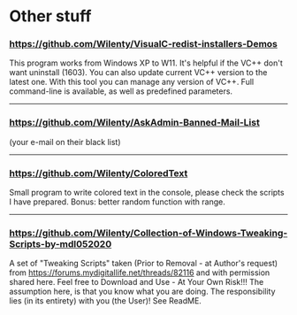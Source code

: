 # Other stuff

### https://github.com/Wilenty/VisualC-redist-installers-Demos
This program works from Windows XP to W11. It's helpful if the VC++ don't want uninstall (1603). You can also update current VC++ version to the latest one. With this tool you can manage any version of VC++. Full command-line is available, as well as predefined parameters.

---
### https://github.com/Wilenty/AskAdmin-Banned-Mail-List
(your e-mail on their black list)

---
### https://github.com/Wilenty/ColoredText
Small program to write colored text in the console, please check the scripts I have prepared. Bonus: better random function with range.

---
### https://github.com/Wilenty/Collection-of-Windows-Tweaking-Scripts-by-mdl052020
A set of "Tweaking Scripts" taken (Prior to Removal - at Author's request) from https://forums.mydigitallife.net/threads/82116 and with permission shared here. Feel free to Download and Use - At Your Own Risk!!! The assumption here, is that you know what you are doing. The responsibility lies (in its entirety) with you (the User)! See ReadME.
